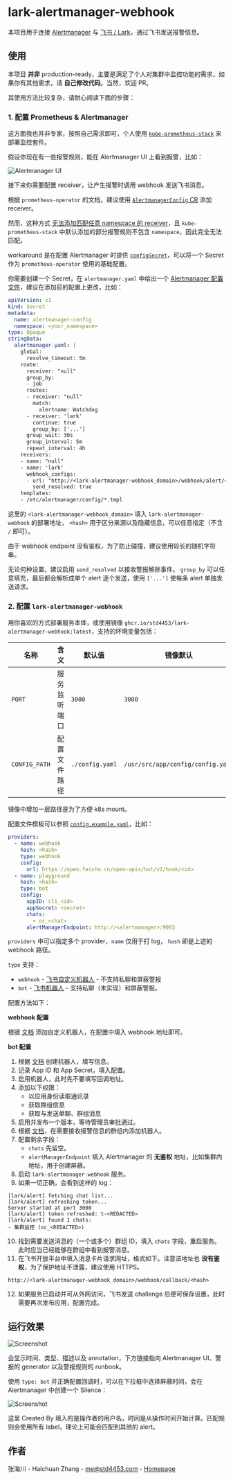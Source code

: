 # lark-alertmanager-webhook

本项目用于连接 [Alertmanager](https://prometheus.io/docs/alerting/latest/alertmanager/) 与 [飞书 / Lark](https://www.feishu.cn/)，通过飞书发送报警信息。

## 使用

本项目 **并非** production-ready，主要是满足了个人对集群中监控功能的需求，如果你有其他需求，请 **自己修改代码**。当然，欢迎 PR。

其使用方法比较复杂，请耐心阅读下面的步骤：

### 1. 配置 Prometheus & Alertmanager

这方面我也并非专家，按照自己需求即可，个人使用 [`kube-prometheus-stack`](https://github.com/prometheus-community/helm-charts/tree/main/charts/kube-prometheus-stack) 来部署监控套件。

假设你现在有一些报警规则，能在 Alertmanager UI 上看到报警，比如：

![Alertmanager UI](screenshots/1.png)

接下来你需要配置 receiver，让产生报警时调用 webhook 发送飞书消息。

根据 `prometheus-operator` 的文档，建议使用 [`AlertmanagerConfig` CR](https://github.com/prometheus-operator/prometheus-operator/blob/main/Documentation/user-guides/alerting.md#alertmanagerconfig-resource) 添加 receiver。

然而，这种方式 [无法添加匹配任意 namespace 的 receiver](https://github.com/prometheus-operator/prometheus-operator/issues/3737)，且 `kube-prometheus-stack` 中默认添加的部分报警规则不包含 `namespace`，因此完全无法匹配。

workaround 是在配置 Alertmanager 时提供 [`configSecret`](https://github.com/prometheus-operator/prometheus-operator/blob/main/Documentation/api.md#alertmanagerspec)，可以将一个 Secret 作为 `prometheus-operator` 使用的基础配置。

你需要创建一个 Secret，在 `alertmanager.yaml` 中给出一个 [Alertmanager 配置文件](https://prometheus.io/docs/alerting/latest/configuration/)，建议在添加前的配置上更改，比如：

```yaml
apiVersion: v1
kind: Secret
metadata:
  name: alertmanager-config
  namespace: <your_namespace>
type: Opaque
stringData:
  alertmanager.yaml: |
    global:
      resolve_timeout: 5m
    route:
      receiver: "null"
      group_by:
      - job
      routes:
      - receiver: "null"
        match:
          alertname: Watchdog
      - receiver: 'lark'
        continue: true
        group_by: ['...']
      group_wait: 30s
      group_interval: 5m
      repeat_interval: 4h
    receivers:
    - name: "null"
    - name: 'lark'
      webhook_configs:
      - url: "http://<lark-alertmanager-webhook_domain>/webhook/alert/<hash>"
        send_resolved: true
    templates:
    - /etc/alertmanager/config/*.tmpl

```

这里的 `<lark-alertmanager-webhook_domain>` 填入 `lark-alertmanager-webhook` 的部署地址， `<hash>` 用于区分来源以及隐藏信息，可以任意指定（不含 `/` 即可）。

由于 webhook endpoint 没有鉴权，为了防止碰撞，建议使用较长的随机字符串。

无论何种设置，建议启用 `send_resolved` 以接收警报解除事件。 `group_by` 可以任意填充，最后都会解析成单个 alert 逐个发送，使用 `['...']` 使每条 alert 单独发送请求。

### 2. 配置 `lark-alertmanager-webhook`

用你喜欢的方式部署服务本体，或使用镜像 `ghcr.io/std4453/lark-alertmanager-webhook:latest`，支持的环境变量包括：

| 名称 | 含义 | 默认值 | 镜像默认 |
| --- | --- | --- | --- |
| `PORT` | 服务监听端口 | `3000` | `3000` |
| `CONFIG_PATH` | 配置文件路径 | `./config.yaml` | `/usr/src/app/config/config.yaml` |

镜像中增加一层路径是为了方便 k8s mount。

配置文件模板可以参照 [`config.example.yaml`](./config.example.yaml)，比如：

```yaml
providers:
  - name: webhook
    hash: <hash>
    type: webhook
    config: 
      url: https://open.feishu.cn/open-apis/bot/v2/hook/<id>
  - name: playground
    hash: <hash>
    type: bot
    config: 
      appID: cli_<id>
      appSecret: <secret>
      chats:
        - oc_<chat>
      alertManagerEndpoint: http://<alertmanager>:9093
```

`providers` 中可以指定多个 provider，`name` 仅用于打 log， `hash` 即是上述的 webhook 路径。

`type` 支持：
- `webhook` - [飞书自定义机器人](https://open.feishu.cn/document/ukTMukTMukTM/ucTM5YjL3ETO24yNxkjN) - 不支持私聊和屏蔽警报
- `bot` - [飞书机器人](https://open.feishu.cn/document/home/develop-a-bot-in-5-minutes/create-an-app) - 支持私聊（未实现）和屏蔽警报。

配置方法如下：

**webhook 配置**

根据 [文档](https://open.feishu.cn/document/ukTMukTMukTM/ucTM5YjL3ETO24yNxkjN) 添加自定义机器人，在配置中填入 webhook 地址即可。

**bot 配置**

1. 根据 [文档](https://www.feishu.cn/hc/zh-CN/articles/360049067916) 创建机器人，填写信息。
2. 记录 App ID 和 App Secret，填入配置。
3. 启用机器人，此时先不要填写回调地址。
4. 添加以下权限：
    - 以应用身份读取通讯录
    - 获取群组信息
    - 获取与发送单聊、群组消息
5. 启用并发布一个版本，等待管理员审批通过。
6. 根据 [文档](https://www.feishu.cn/hc/zh-CN/articles/360024984973)，在需要接收报警信息的群组内添加机器人。
7. 配置剩余字段：
    - `chats` 先留空。
    - `alertManagerEndpoint` 填入 Alertmanager 的 **无鉴权** 地址，比如集群内地址，用于创建屏蔽。
8. 启动 `lark-alertmanager-webhook` 服务。
9. 如果一切正确，会看到这样的 log：
```
[lark/alert] fetching chat list...
[lark/alert] refreshing token...
Server started at port 3000
[lark/alert] token refreshed: t-<REDACTED>
[lark/alert] found 1 chats:
- 集群监控 (oc_<REDACTED>)
```
10. 找到需要发送消息的（一个或多个）群组 ID，填入 `chats` 字段，重启服务。此时应当已经能够在群组中看到报警消息。
11. 在飞书开放平台中填入消息卡片请求网址，格式如下。注意该地址也 **没有鉴权**，为了保护地址不泄露，建议使用 HTTPS。
```
http://<lark-alertmanager-webhook_domain>/webhook/callback/<hash>
```
12. 如果服务已启动并可从外网访问，飞书发送 challenge 后便可保存设置，此时需要再次发布应用，配置完成。

## 运行效果

![Screenshot](screenshots/2.png)

会显示时间、类型、描述以及 annotation，下方链接指向 Alertmanager UI、警报的 generator 以及警报规则的 runbook。

使用 `type: bot` 并正确配置回调时，可以在下拉框中选择屏蔽时间，会在 Alertmanager 中创建一个 Silence：

![Screenshot](screenshots/3.png)

这里 Created By 填入的是操作者的用户名，时间是从操作时间开始计算。匹配规则会使用所有 label，理论上可能会匹配到其他的 alert。

## 作者

张海川 - Haichuan Zhang - [me@std4453.com](mailto:me@std4453.com) - [Homepage](https://blog.std4453.com:444)
